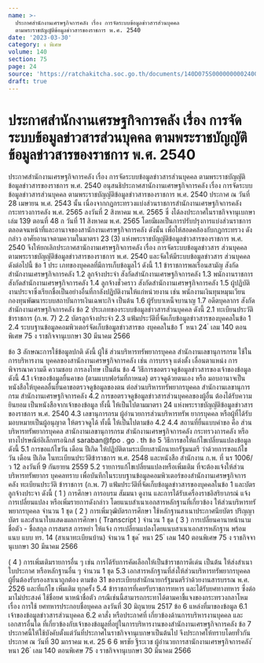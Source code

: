 ```yaml
---
name: >-
  ประกาศสำนักงานเศรษฐกิจการคลัง เรื่อง การจัดระบบข้อมูลข่าวสารส่วนบุคคล
  ตามพระราชบัญญัติข้อมูลข่าวสารของราชการ พ.ศ. 2540
date: '2023-03-30'
category: ง พิเศษ
volume: 140
section: 75
page: 24
source: 'https://ratchakitcha.soc.go.th/documents/140D075S0000000002400.pdf'
draft: true
---
```


# ประกาศสำนักงานเศรษฐกิจการคลัง เรื่อง การจัดระบบข้อมูลข่าวสารส่วนบุคคล ตามพระราชบัญญัติข้อมูลข่าวสารของราชการ พ.ศ. 2540

ประกาศสำนักงานเศรษฐกิจการคลัง เรื่อง การจัดระบบข้อมูลข่าวสารส่วนบุคคล ตามพระราชบัญญัติข้อมูลข่าวสารของราชการ พ.ศ. 2540 อนุสนธิประกาศสานักงานเศรษฐกิจการคลัง เรื่อง การจัดระบบข้อมูลข่าวสารส่วนบุคคล ตามพระราชบัญญัติข้อมูลข่าวสารของราชการ พ.ศ. 2540 ประกาศ ณ วันที่ 28 เมษายน พ.ศ. 2543 นั้น เนื่องจากกฎกระทรวงแบ่งส่วนราชการสำนักงานเศรษฐกิจการคลัง กระทรวงการคลัง พ.ศ. 2565 ลงวันที่ 2 สิงหาคม พ.ศ. 2565 ซึ่ งได้ลงประกาศในราชกิจจานุเบกษา เล่ม 139 ตอนที่ 48 ก วันที่ 11 สิงหาคม พ.ศ. 2565 โดยมีผลเป็นการปรับปรุงการแบ่งส่วนราชการ ตลอดจนหน้าที่และอานาจของสานักงานเศรษฐกิจการคลัง ดังนั้น เพื่อให้สอดคล้องกับกฎกระทรวง ดังกล่าว อาศัยอานาจตามความในมาตรา 23 (3) แห่งพระราชบัญญัติข้อมูลข่าวสารของราชการ พ.ศ. 2540 จึงให้ยกเลิกประกาศสานักงานเศรษฐกิจการคลัง เรื่อง การจัดระบบข้อมูลข่าวสาร ส่วนบุคคลตามพระราชบัญญัติข้อมูลข่าวสารของราชการ พ.ศ. 2540 และจัดให้มีระบบข้อมูลข่าวสาร ส่วนบุคคล ดังต่อไปนี้ ข้อ 1 ประ เภทของบุคคลที่มีการเก็บข้อมูลไว้ ดังนี้ 1.1 ข้าราชการพลเรือนสามัญ สังกัดสำนักงานเศรษฐกิจการคลัง 1.2 ลูกจ้างประจำ สังกัดสำนักงานเศรษฐกิจการคลัง 1.3 พนักงานราชการ สังกัดสำนักงานเศรษฐกิจการคลัง 1.4 ลูกจ้างชั่วคราว สังกัดสำนักงานเศรษฐกิจการคลัง 1.5 ผู้ปฏิบัติงานประจาซึ่งเรียกชื่อเป็นอย่างอื่นที่กาลังปฏิบัติงานให้แก่หน่วยงาน เช่น พนักงานเงินทุนหมุนเวียนกองทุนพัฒนาระบบสถาบันการเงินเฉพาะกิจ เป็นต้น 1.6 ผู้รับบาเหน็จบานาญ 1.7 อดีตบุคลากร สังกัดสำนักงานเศรษฐกิจการคลัง ข้อ 2 ประเภทของระบบข้อมูลข่าวสารส่วนบุคคล ดังนี้ 2.1 ทะเบียนประวัติข้าราชการ (ก.พ. 7) 2.2 บัตรลูกจ้างประจำ 2.3 แฟ้มประวัติที่จัดเก็บข้อมูลข่าวสารของบุคคลในข้อ 1 2.4 ระบบฐานข้อมูลคอมพิวเตอร์จัดเก็บข้อมูลข่าวสารขอ งบุคคลในข้อ 1 ้ หนา 24 ่ เลม 140 ตอนพิเศษ 75 ง ราชกิจจานุเบกษา 30 มีนาคม 2566

ข้อ 3 ลักษณะการใช้ข้อมูลปกติ ดังนี้ ผู้ใช้ ส่วนบริหารทรัพยากรบุคคล สำนักงานเลขานุการกรม ใช้ในการบริหารงาน บุคคลของสานักงานเศรษฐกิจการคลัง เช่น การบรรจุ แต่งตั้ง เลื่อนตาแหน่ง การพิจารณาความดี ความชอบ การลงโทษ เป็นต้น ข้อ 4 วิธีการขอตรวจดูข้อมูลข่าวสารของเจ้าของข้อมูล ดังนี้ 4.1 เจ้าของข้อมูลยื่นคาขอ (ตามแบบฟอร์มที่กาหนด) ตรวจดูด้วยตนเอง หรือ มอบอานาจเป็นหนังสือให้บุคคลอื่นยื่นคาขอตรวจดูข้อมูลของตน ต่อส่วนบริหารทรัพยากรบุคคล สำนักงานเลขานุการกรม สำนักงานเศรษฐกิจการคลัง 4.2 การขอตรวจดูข้อมูลข่าวสารส่วนบุคคลของผู้อื่น ต้องได้รับความยินยอม เป็นหนังสือจากเจ้าของข้อมูล ทั้งนี้ ให้เป็นไปตามมาตรา 24 แห่งพระราชบัญญัติข้อมูลข่าวสาร ของราชการ พ.ศ. 2540 4.3 เลขานุการกรม ผู้อำนวยการส่วนบริหารทรัพ ยากรบุคคล หรือผู้ที่ได้รับ มอบหมายเป็นผู้อนุญาต ให้ตรวจดูได้ ทั้งนี้ ให้เป็นไปตามข้อ 4.2 4.4 สถานที่ยื่นแบบคำขอ คือ ส่วนบริหารทรัพยากรบุคคล สานักงานเลขานุการกรม สำนักงานเศรษฐกิจการคลัง กระทรวงการคลัง หรือทางไปรษณีย์อิเล็กทรอนิกส์ saraban@fpo . go . th ข้อ 5 วิธีการขอให้แก้ไขเปลี่ยนแปลงข้อมูล ดังนี้ 5.1 การขอแก้ไขวัน เดือน ปีเกิด ให้ปฏิบัติตามระเบียบสานักนายกรัฐมนตรี ว่าด้วยการขอแก้ไข วัน เดือน ปีเกิด ในทะเบียนประวัติข้าราชการ พ.ศ. 2548 และหนังสือ สำนักงาน ก.พ. ที่ นร 1006/ ว 12 ลงวันที่ 9 กันยายน 2559 5.2 รายการแก้ไขเปลี่ยนแปลงหรือเพิ่มเติม ที่จะต้องแจ้งให้ส่วนบริหารทรัพยากร บุคคลทราบ เพื่อบันทึกในระบบฐานข้อมูลคอมพิวเตอร์ของสำนักงานเศรษฐกิจการคลัง ทะเบียนประวัติ ข้าราชการ (ก.พ. 7) แฟ้มประวัติที่จัดเก็บข้อมูลข่าวสารของบุคคลในข้อ 1 และบัตรลูกจ้างประจา ดังนี้ ( 1 ) การศึกษา การอบรม สัมมนา ดูงาน และการได้รับเครื่องราชอิสริยาภรณ์ แจ้งการเปลี่ยนแปลง หรือเพิ่มรายการดังกล่าว โดยแนบสำเนาเอกสารหลักฐานที่เกี่ยวข้อง ให้ส่วนบริหารทรั พยากรบุคคล จำนวน 1 ชุด ( 2 ) การเพิ่มวุฒิบัตรการศึกษา ใช้หลักฐานสาเนาประกาศนียบัตร ปริญญาบัตร และสำเนาใบแสดงผลการศึกษา ( Transcript ) จำนวน 1 ชุด ( 3 ) การเปลี่ยนคานาหน้านาม ชื่อตัว - ชื่อสกุล การสมรส การหย่า ให้แจ้ง การเปลี่ยนแปลงโดยแนบสาเนาเอกสารหลักฐาน พร้อมแนบ แบบ ทร. 14 (สาเนาทะเบียนบ้าน) จำนวน 1 ชุด ้ หนา 25 ่ เลม 140 ตอนพิเศษ 75 ง ราชกิจจานุเบกษา 30 มีนาคม 2566

( 4 ) การเพิ่มเติมรายการอื่น ๆ เช่น การได้รับการคัดเลือกให้เป็นข้าราชการดีเด่น เป็นต้น ให้ส่งสำเนาใบประกาศ หรือหลักฐานอื่น ๆ จำนวน 1 ชุด 5.3 เอกสารหลักฐานที่ส่งให้ส่วนบริหารทรัพยากรบุคคล ผู้ยื่นต้องรับรองสาเนาถูกต้อง ตามข้อ 31 ของระเบียบสำนักนายกรัฐมนตรีว่าด้วยงานสารบรรณ พ.ศ. 2526 และที่แก้ไข เพิ่มเติม ทุกครั้ง 5.4 ข้าราชการที่เคยรับราชการทหาร และได้รับยศทางทหาร ซึ่งต่อมาไม่ประสงค์ ใช้ชื่อยศ นาหน้าชื่อตัว กรณีเช่นนี้สามารถกระทาได้ตามคาชี้แจงของกระทรวงกลาโหม เรื่อง การใช้ ยศทหารประกอบชื่อบุคคล ลงวันที่ 30 มิถุนายน 2517 ข้อ 6 แหล่งที่มาของข้อมูล 6.1 เจ้าของข้อมูลข่าวสารส่วนบุคคล 6.2 คาสั่ง หรือประกาศที่ เกี่ยวข้องด้านการบริหารงานบุคคล และเอกสารอื่นใด ที่เกี่ยวข้องกับเจ้าของข้อมูลที่อยู่ในการบริหารงานของสำนักงานเศรษฐกิจการคลัง ข้อ 7 ประกาศนี้ให้ใช้บังคับตั้งแต่วันที่ประกาศในราชกิจจานุเบกษาเป็นต้นไป จึงประกาศให้ทราบโดยทั่วกัน ประกาศ ณ วันที่ 30 มกราคม พ.ศ. 25 6 6 พรชัย ฐีระเวช ผู้อำนวยการสานักงานเศรษฐกิจการคลัง ้ หนา 26 ่ เลม 140 ตอนพิเศษ 75 ง ราชกิจจานุเบกษา 30 มีนาคม 2566
